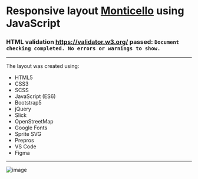 # Responsive layout [Monticello](https://www.figma.com/file/wqlFV9VWa3oxnvvexwAy4V/Exam%232?node-id=0%3A1) using JavaScript

### HTML validation https://validator.w3.org/ passed: `Document checking completed. No errors or warnings to show. `

---

The layout was created using:

- HTML5
- CSS3
- SCSS
- JavaScript (ES6)
- Bootstrap5
- jQuery
- Slick
- OpenStreetMap
- Google Fonts
- Sprite SVG
- Prepros
- VS Code
- Figma

---

![image](https://user-images.githubusercontent.com/112722061/222792809-829e4c35-fc8e-4a48-8e56-74633b802152.png)
